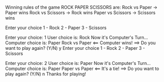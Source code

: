
Winning rules of the game ROCK PAPER SCISSORS are:
Rock vs Paper -> Paper wins 
Rock vs Scissors -> Rock wins 
Paper vs Scissors -> Scissors wins 

Enter your choice 
 1 - Rock 
 2 - Paper 
 3 - Scissors 

Enter your choice: 1
User choice is: Rock
Now it's Computer's Turn...
Computer choice is: Paper
Rock vs Paper
<== Computer wins! ==>
Do you want to play again? (Y/N)
y
Enter your choice 
 1 - Rock 
 2 - Paper 
 3 - Scissors 

Enter your choice: 2
User choice is: Paper
Now it's Computer's Turn...
Computer choice is: Paper
Paper vs Paper
<== It's a tie! ==>
Do you want to play again? (Y/N)
n
Thanks for playing!
